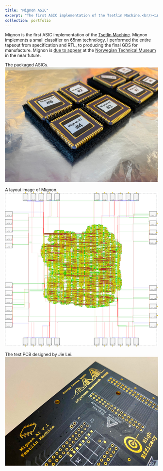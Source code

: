 ```yaml
---
title: "Mignon ASIC"
excerpt: "The first ASIC implementation of the Tsetlin Machine.<br/><img src='/images/projects/mignon/ics.jpg'>"
collection: portfolio
---
```


Mignon is the first ASIC implementation of the [Tsetlin Machine](https://github.com/cair/TsetlinMachine).
Mignon implements a small classifier on 65nm technology.
I performed the entire tapeout from specification and RTL, to producing the
final GDS for manufacture.
Mignon is [due to appear](https://twitter.com/RishadShafik/status/1498964827754094593) at the [Norwegian Technical
Museum](https://www.tekniskmuseum.no/) in the near future.

The packaged ASICs.
![Main Image](/images/projects/mignon/ics.jpg)

A layout image of Mignon.
![Layout Image](/images/projects/mignon/layout.png)

The test PCB designed by Jie Lei.
![Test PCB](/images/projects/mignon/pcb.jpg)
